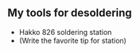 ## My tools for desoldering

 * Hakko 826 soldering station
 * (Write the favorite tip for station)
 

